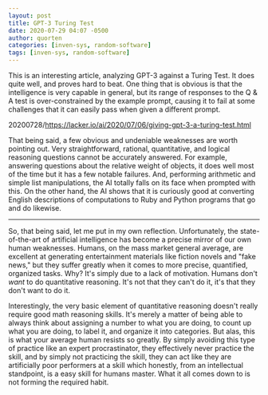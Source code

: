 ```yaml
---
layout: post
title: GPT-3 Turing Test
date: 2020-07-29 04:07 -0500
author: quorten
categories: [inven-sys, random-software]
tags: [inven-sys, random-software]
---
```


This is an interesting article, analyzing GPT-3 against a Turing Test.
It does quite well, and proves hard to beat.  One thing that is
obvious is that the intelligence is very capable in general, but its
range of responses to the Q & A test is over-constrained by the
example prompt, causing it to fail at some challenges that it can
easily pass when given a different prompt.

20200728/https://lacker.io/ai/2020/07/06/giving-gpt-3-a-turing-test.html

That being said, a few obvious and undeniable weaknesses are worth
pointing out.  Very straightforward, rational, quantitative, and
logical reasoning questions cannot be accurately answered.  For
example, answering questions about the relative weight of objects, it
does well most of the time but it has a few notable failures.  And,
performing arithmetic and simple list manipulations, the AI totally
falls on its face when prompted with this.  On the other hand, the AI
shows that it is curiously good at converting English descriptions of
computations to Ruby and Python programs that go and do likewise.

----------

So, that being said, let me put in my own reflection.  Unfortunately,
the state-of-the-art of artificial intelligence has become a precise
mirror of our own human weaknesses.  Humans, on the mass market
general average, are excellent at generating entertainment materials
like fiction novels and "fake news," but they suffer greatly when it
comes to more precise, quantified, organized tasks.  Why?  It's simply
due to a lack of motivation.  Humans don't _want_ to do quantitative
reasoning.  It's not that they can't do it, it's that they don't want
to do it.

<!-- more -->

Interestingly, the very basic element of quantitative reasoning
doesn't really require good math reasoning skills.  It's merely a
matter of being able to always think about assigning a number to what
you are doing, to count up what you are doing, to label it, and
organize it into categories.  But alas, this is what your average
human resists so greatly.  By simply avoiding this type of practice
like an expert procrastinator, they effectively never practice the
skill, and by simply not practicing the skill, they can act like they
are artificially poor performers at a skill which honestly, from an
intellectual standpoint, is a easy skill for humans master.  What it
all comes down to is not forming the required habit.
